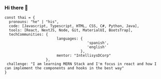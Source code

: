 ### Hi there 👋

<!--
**Oliver31Batista/Oliver31Batista** is a ✨ _special_ ✨ repository because its `README.md` (this file) appears on your GitHub profile.
-->
```JS
const thai = {
  pronouns: "he" | "his",
  code: [Javascript, Typescript, HTML, CSS, C#, Python, Java],
  tools: [React, NextJS, Node, Git, MaterialUI, BootsTrap],
  techCommunities: {
                        languages: {
                                      'spanish', 
                                      'english'
                                   },
                        mentor: "IntellisysDCorp"
                   },
 challenge: "I am learning MERN Stack and I'm focus in react and how I can implement the components and hooks in the best way"
}
```
